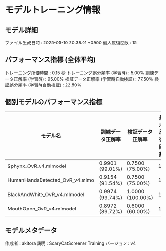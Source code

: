 # モデルトレーニング情報

## モデル詳細
ファイル生成日時   : 2025-05-10 20:38:01 +0900
最大反復回数     : 15

## パフォーマンス指標 (全体平均)
トレーニング所要時間              : 0.15 秒
トレーニング誤分類率 (学習時)     : 5.00%
訓練データ正解率 (学習時)         : 95.00%
検証データ正解率 (学習時自動検証) : 77.50%
検証誤分類率 (学習時自動検証)     : 22.50%
## 個別モデルのパフォーマンス指標
| モデル名                        | 訓練データ正解率 | 検証データ正解率 | 最大反復回数 |
|---------------------------------|--------------------|--------------------|--------------|
| Sphynx_OvR_v4.mlmodel          | 0.9901 (99.01%)    | 0.7500 (75.00%)    | 15           |
| HumanHandsDetected_OvR_v4.mlmo | 0.9154 (91.54%)    | 0.7500 (75.00%)    | 15           |
| BlackAndWhite_OvR_v4.mlmodel   | 0.9974 (99.74%)    | 1.0000 (100.00%)   | 15           |
| MouthOpen_OvR_v4.mlmodel       | 0.8972 (89.72%)    | 0.6000 (60.00%)    | 15           |

## モデルメタデータ
作成者            : akitora
説明              : ScaryCatScreener Training
バージョン        : v4